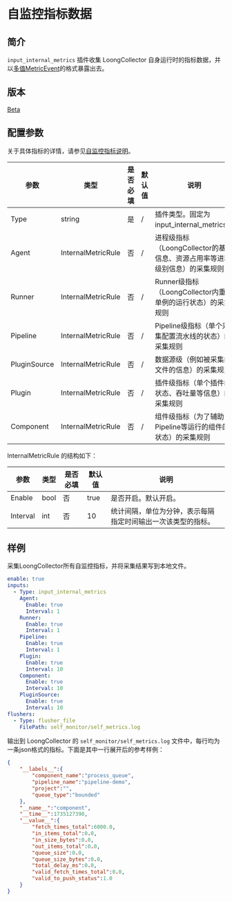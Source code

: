 # 自监控指标数据

## 简介

`input_internal_metrics` 插件收集 LoongCollector 自身运行时的指标数据，并以[多值MetricEvent](../../../developer-guide/data-model-cpp.md)的格式暴露出去。

## 版本

[Beta](../../stability-level.md)

## 配置参数

关于具体指标的详情，请参见[自监控指标说明](../../../developer-guide/self-monitor/metrics/internal-metrics-description.md)。

|  **参数**  |  **类型**  |  **是否必填**  |  **默认值**  |  **说明**  |
| --- | --- | --- | --- | --- |
|  Type  |  string  |  是  |  /  |  插件类型。固定为input\_internal\_metrics。  |
|  Agent  |  InternalMetricRule  |  否  |  /  |  进程级指标（LoongCollector的基本信息、资源占用率等进程级别信息）的采集规则  |
|  Runner  |  InternalMetricRule  |  否  |  /  |  Runner级指标（LoongCollector内重要单例的运行状态）的采集规则  |
|  Pipeline  |  InternalMetricRule  |  否  |  /  |  Pipeline级指标（单个采集配置流水线的状态）的采集规则  |
|  PluginSource  |  InternalMetricRule  |  否  |  /  |  数据源级（例如被采集的文件的信息）的采集规则  |
|  Plugin  |  InternalMetricRule  |  否  |  /  |  插件级指标（单个插件的状态、吞吐量等信息）的采集规则  |
|  Component  |  InternalMetricRule  |  否  |  /  |  组件级指标（为了辅助Pipeline等运行的组件的状态）的采集规则  |

InternalMetricRule 的结构如下：

|  **参数**  |  **类型**  |  **是否必填**  |  **默认值**  |  **说明**  |
| --- | --- | --- | --- | --- |
|  Enable  |  bool  |  否  |  true  |  是否开启。默认开启。  |
|  Interval  |  int  |  否  |  10  |  统计间隔，单位为分钟，表示每隔指定时间输出一次该类型的指标。  |

## 样例

采集LoongCollector所有自监控指标，并将采集结果写到本地文件。

``` yaml
enable: true
inputs:
  - Type: input_internal_metrics
    Agent:
      Enable: true
      Interval: 1
    Runner:
      Enable: true
      Interval: 1
    Pipeline:
      Enable: true
      Interval: 1
    Plugin:
      Enable: true
      Interval: 10
    Component:
      Enable: true
      Interval: 10
    PluginSource:
      Enable: true
      Interval: 10
flushers:
  - Type: flusher_file
    FilePath: self_monitor/self_metrics.log
```

输出到 LoongCollector 的 `self_monitor/self_metrics.log` 文件中，每行均为一条json格式的指标。下面是其中一行展开后的参考样例：

```json
{
    "__labels__":{
        "component_name":"process_queue",
        "pipeline_name":"pipeline-demo",
        "project":"",
        "queue_type":"bounded"
    },
    "__name__":"component",
    "__time__":1735127390,
    "__value__":{
        "fetch_times_total":6000.0,
        "in_items_total":0.0,
        "in_size_bytes":0.0,
        "out_items_total":0.0,
        "queue_size":0.0,
        "queue_size_bytes":0.0,
        "total_delay_ms":0.0,
        "valid_fetch_times_total":0.0,
        "valid_to_push_status":1.0
    }
}
```
